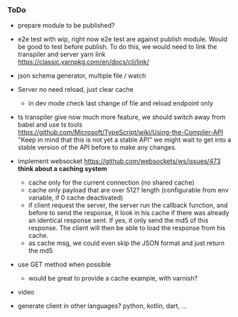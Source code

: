 ### ToDo

- prepare module to be published?

- e2e test with wip, right now e2e test are against publish module. Would be good to test before publish. To do this, we would need to link the transpiler and server yarn link https://classic.yarnpkg.com/en/docs/cli/link/

- json schema generator, multiple file / watch

- Server no need reload, just clear cache
    - in dev mode check last change of file and reload endpoint only

- ts transpiler give now much more feature, we should switch away from babel and use ts tools https://github.com/Microsoft/TypeScript/wiki/Using-the-Compiler-API
    "Keep in mind that this is not yet a stable API" we might wait to get into a stable version of the API
    before to make any changes.

- implement websocket
    https://github.com/websockets/ws/issues/473
    **think about a caching system**
    + cache only for the current connection (no shared cache)
    + cache only payload that are over 512? length (configurable from env variable, if 0 cache deactivated)
    + if client request the server, the server run the callback function, and before to send the response,
      it look in his cache if there was already an identical response sent. If yes, it only send the md5 of
      this response. The client will then be able to load the response from his cache.
    + as cache msg, we could even skip the JSON format and just return the md5

- use GET method when possible
    + would be great to provide a cache example, with varnish?

- video

- generate client in other languages? python, kotlin, dart, ...